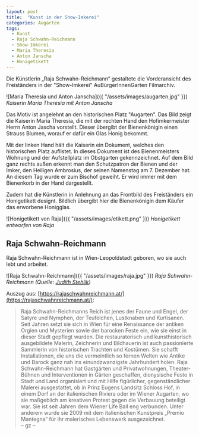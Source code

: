 ```yaml
---
layout: post
title:  "Kunst in der Show-Imkerei"
categories: Augarten
tags:
  - Kunst
  - Raja Schwahn-Reichmann
  - Show-Imkerei
  - Maria Theresia
  - Anton Janscha
  - Honigetikett
---
```


Die Künstlerin „Raja Schwahn-Reichmann“ gestaltete die Vorderansicht des Freiständers in der "Show-Imkerei" AuBürgerInnenGarten Filmarchiv. 

![Maria Theresia und Anton Janscha]({{ "/assets/images/augarten.jpg" }})
*Kaiserin Maria Theresia mit Anton Janscha*

Das Motiv ist angelehnt an den historischen Platz "Augarten". Das Bild zeigt die Kaiserin Maria Theresia, die mit der rechten Hand den Hofimkermeister Herrn Anton Jascha vorstellt. Dieser übergibt der Bienenkönigin einen Strauss Blumen, worauf er dafür ein Glas Honig bekommt.

Mit der linken Hand hält die Kaiserin ein Dokument, welches den historischen Platz auflistet. In dieses
Dokument ist des Bienenmeisters Wohnung und der Aufstellplatz im Obstgarten gekennzeichnet.
Auf dem Bild ganz rechts außen erkennt man den Schutzpatron der Bienen und der Imker, den Heiligen
Ambrosius, der seinen Namenstag am 7. Dezember hat. An diesem Tag wurde er zum Bischof geweiht.
Er wird immer mit dem Bienenkorb in der Hand dargestellt.

Zudem hat die Künstlerin in Anlehnung an das Frontbild des Freiständers ein Honigetikett designt. Bildlich übergibt hier die Bienenkönigin dem Käufer das erworbene Honigglas.

![Honigetikett von Raja]({{ "/assets/images/etikett.png" }})
*Honigetikett entworfen von Raja*

## Raja Schwahn-Reichmann

Raja Schwahn-Reichmann ist in Wien-Leopoldstadt geboren, wo sie auch lebt und arbeitet.

![Raja Schwahn-Reichmann]({{ "/assets/images/raja.jpg" }})
*Raja Schwahn-Reichmann (Quelle: [Judith Stehlik](https://rajaschwahnreichmann.at/blog/2018/05/05/der-tanzlaubenhund-auf-der-milan-design-week-2018/))*

Auszug aus: [https://rajaschwahnreichmann.at/](https://rajaschwahnreichmann.at/):

> Raja Schwahn-Reichmanns Reich ist jenes der Faune und Engel, der Satyre und Nymphen, der
> Teufelchen, Lustknaben und Kurtisanen. Seit Jahren setzt sie sich in Wien für eine Renaissance der antiken Orgien 
> und Mysterien sowie der barocken Feste ein, wie sie einst in dieser Stadt gepflegt wurden. Die restauratorisch und
> kunsthistorisch ausgebildete Malerin, Zeichnerin und Bildhauerin ist auch passionierte Sammlerin von historischen 
> Trachten und Kostümen. Sie schafft Installationen, die uns die vermeintlich so fernen Welten wie Antike und Barock
> ganz nah ins einundzwanzigste Jahrhundert holen. Raja Schwahn-Reichmann hat Gastgärten und Privatwohnungen, 
> Theater-Bühnen und Interventionen in Gärten geschaffen, dionysische Feste in Stadt und Land organisiert und mit 
> Hilfe figürlicher, gegenständlicher Malerei ausgestattet, ob in Prinz Eugens Landsitz Schloss Hof, in einem Dorf an
> der italienischen Riviera oder im Wiener Augarten, wo sie maßgeblich am kreativen Protest gegen die Verbauung 
> beteiligt war. Sie ist seit Jahren dem Wiener Life Ball eng verbunden. Unter anderem wurde sie 2009 mit dem 
> italienischen Kunstpreis „Premio Mantegna“ für ihr malerisches Lebenswerk ausgezeichnet.<br>
– gz –
